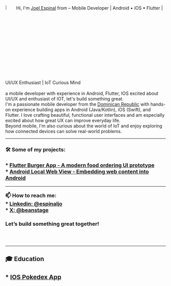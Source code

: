 
<img src="https://raw.githubusercontent.com/MartinHeinz/MartinHeinz/master/wave.gif" width="6%" height="6%"/>
  Hi, I'm   <a href="https://www.linkedin.com/in/espinaljo"> Joel Espinal<a/> from – Mobile Developer | Android • iOS • Flutter | UI/UX Enthusiast | IoT Curious Mind
<br/>
<br/>   
  a mobile developer with experience in Android, Flutter, IOS excited about UI/UX and enthusiast of IOT, let's build something great.
<br/>
  I'm a passionate mobile developer from the <a href="https://www.google.com/search?q=dominican+republic&rlz=1C5CHFA_enDO1083DO1083&oq=dominican+republic&gs_lcrp=EgZjaHJvbWUyBggAEEUYOTIHCAEQLhiABDIGCAIQRRhAMggIAxBFGCcYOzIGCAQQRRg7Mg0IBRAAGJECGIAEGIoFMg0IBhAAGJECGIAEGIoFMg0IBxAAGJECGIAEGIoF0gEIMzY5MWowajeoAgCwAgA&sourceid=chrome&ie=UTF-8">Dominican Republic<a/> with hands-on experience building apps in Android (Java/Kotlin), iOS (Swift), and Flutter. I love crafting beautiful, functional     user interfaces and am especially excited about how great UX can improve everyday life.
<br/>
Beyond mobile, I'm also curious about the world of IoT and enjoy exploring how connected devices can solve real-world problems.
<br/>
<hr/>
<h3>🛠️ Some of my projects:<h3/>
  * <a href="https://github.com/JoelEspinal/burger_app">Flutter Burger App - A modern food ordering UI prototype<a/>
  <br/>
  * <a href="https://github.com/JoelEspinal/android_local_webview">Android Local Web View - Embedding web content into Android<a/>
<br/>
<hr/>
  📫 How to reach me: 
  <br/>
      * <a href="https://www.linkedin.com/in/espinaljo">Linkedin: @espinaljo<a/>
  <br/>
      * <a href="https://x.com/beanstage">X: @beanstage<a/>
<br/>
<h4>
  Let’s build something great together!
<h4/>
  
<br/>
<hr/>

<h3>🎓 Education<h3/>
  * <a href="https://github.com/JoelEspinal/Dex">IOS Pokedex App<a/>
 
<!---
JoelEspinal/JoelEspinal is a ✨ special ✨ repository because its `README.md` (this file) appears on your GitHub profile.
You can click the Preview link to take a look at your changes.
--->

